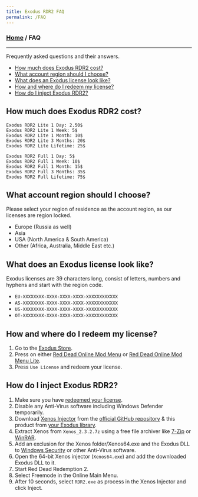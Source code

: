 ```yaml
---
title: Exodus RDR2 FAQ
permalink: /FAQ
---
```

### [Home](../index.md) / FAQ
---
Frequently asked questions and their answers.
- [How much does Exodus RDR2 cost?](#how-much-does-exodus-rdr2-cost)
- [What account region should I choose?](#what-account-region-should-i-choose)
- [What does an Exodus license look like?](#what-does-an-exodus-license-look-like)
- [How and where do I redeem my license?](#how-and-where-do-i-redeem-my-license)
- [How do I inject Exodus RDR2?](#how-do-i-inject-exodus-rdr2)

## How much does Exodus RDR2 cost?
```
Exodus RDR2 Lite 1 Day: 2.50$
Exodus RDR2 Lite 1 Week: 5$
Exodus RDR2 Lite 1 Month: 10$
Exodus RDR2 Lite 3 Months: 20$
Exodus RDR2 Lite Lifetime: 25$

Exodus RDR2 Full 1 Day: 5$
Exodus RDR2 Full 1 Week: 10$
Exodus RDR2 Full 1 Month: 15$
Exodus RDR2 Full 3 Months: 35$
Exodus RDR2 Full Lifetime: 75$
```

## What account region should I choose?
Please select your region of residence as the account region, as our licenses are region locked.
- Europe (Russia as well)
- Asia
- USA (North America & South America)
- Other (Africa, Australia, Middle East etc.)

## What does an Exodus license look like?
Exodus licenses are 39 characters long, consist of letters, numbers and hyphens and start with the region code.
- `EU-XXXXXXXX-XXXX-XXXX-XXXX-XXXXXXXXXXXX`
- `AS-XXXXXXXX-XXXX-XXXX-XXXX-XXXXXXXXXXXX`
- `US-XXXXXXXX-XXXX-XXXX-XXXX-XXXXXXXXXXXX`
- `OT-XXXXXXXX-XXXX-XXXX-XXXX-XXXXXXXXXXXX`

## How and where do I redeem my license?
1. Go to the [Exodus Store](https://exodusmenu.com/store).
2. Press on either [Red Dead Online Mod Menu](https://exodusmenu.com/store/red-dead-online/rdr-online-mod-menu/view) or [Red Dead Online Mod Menu Lite](https://exodusmenu.com/store/red-dead-online/rdr-online-mod-menu-lite/view).
3. Press `Use License` and redeem your license.

## How do I inject Exodus RDR2?
1. Make sure you have [redeemed your license](#how-and-where-do-i-redeem-my-license).
2. Disable any Anti-Virus software including Windows Defender temporarily.
3. Download [Xenos Injector](https://github.com/DarthTon/Xenos) from the [official GitHub repository](https://github.com/DarthTon/Xenos/releases/download/2.3.2/Xenos_2.3.2.7z) & this product from [your Exodus library](https://exodusmenu.com/account/library).
4. Extract Xenos from `Xenos_2.3.2.7z` using a free file archiver like [7-Zip](https://www.7-zip.org/download.html) or [WinRAR](https://www.rarlab.com/download.htm).
5. Add an exclusion for the Xenos folder/Xenos64.exe and the Exodus DLL to [Windows Security](https://support.microsoft.com/en-us/windows/add-an-exclusion-to-windows-security-811816c0-4dfd-af4a-47e4-c301afe13b26) or other Anti-Virus software.
6. Open the 64-bit Xenos injector (`Xenos64.exe`) and add the downloaded Exodus DLL to it.
7. Start Red Dead Redemption 2.
8. Select Freemode in the Online Main Menu.
9. After 10 seconds, select `RDR2.exe` as process in the Xenos Injector and click Inject.
